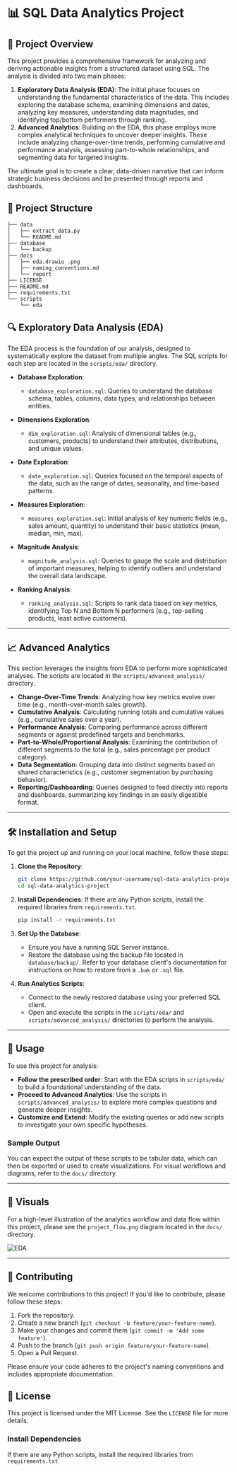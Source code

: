 # 📊 SQL Data Analytics Project

## 🚀 Project Overview

This project provides a comprehensive framework for analyzing and deriving actionable insights from a structured dataset using SQL. The analysis is divided into two main phases:

1.  **Exploratory Data Analysis (EDA)**: The initial phase focuses on understanding the fundamental characteristics of the data. This includes exploring the database schema, examining dimensions and dates, analyzing key measures, understanding data magnitudes, and identifying top/bottom performers through ranking.
2.  **Advanced Analytics**: Building on the EDA, this phase employs more complex analytical techniques to uncover deeper insights. These include analyzing change-over-time trends, performing cumulative and performance analysis, assessing part-to-whole relationships, and segmenting data for targeted insights.

The ultimate goal is to create a clear, data-driven narrative that can inform strategic business decisions and be presented through reports and dashboards.

## 📁 Project Structure

```.
├── data
│   ├── extract_data.py
│   └── README.md
├── database
│   └── backup
├── docs
│   ├── eda.drawio .png
│   ├── naming_conventions.md
│   └── report
├── LICENSE
├── README.md
├── requirements.txt
└── scripts
    └── eda
```

## 🔍 Exploratory Data Analysis (EDA)

The EDA process is the foundation of our analysis, designed to systematically explore the dataset from multiple angles. The SQL scripts for each step are located in the `scripts/eda/` directory.

-   **Database Exploration**:
    -   `database_exploration.sql`: Queries to understand the database schema, tables, columns, data types, and relationships between entities.

-   **Dimensions Exploration**:
    -   `dim_exploration.sql`: Analysis of dimensional tables (e.g., customers, products) to understand their attributes, distributions, and unique values.

-   **Date Exploration**:
    -   `date_exploration.sql`: Queries focused on the temporal aspects of the data, such as the range of dates, seasonality, and time-based patterns.

-   **Measures Exploration**:
    -   `measures_exploration.sql`: Initial analysis of key numeric fields (e.g., sales amount, quantity) to understand their basic statistics (mean, median, min, max).

-   **Magnitude Analysis**:
    -   `magnitude_analysis.sql`: Queries to gauge the scale and distribution of important measures, helping to identify outliers and understand the overall data landscape.

-   **Ranking Analysis**:
    -   `ranking_analysis.sql`: Scripts to rank data based on key metrics, identifying Top N and Bottom N performers (e.g., top-selling products, least active customers).

---

## 📈 Advanced Analytics

This section leverages the insights from EDA to perform more sophisticated analyses. The scripts are located in the `scripts/advanced_analysis/` directory.

-   **Change-Over-Time Trends**: Analyzing how key metrics evolve over time (e.g., month-over-month sales growth).
-   **Cumulative Analysis**: Calculating running totals and cumulative values (e.g., cumulative sales over a year).
-   **Performance Analysis**: Comparing performance across different segments or against predefined targets and benchmarks.
-   **Part-to-Whole/Proportional Analysis**: Examining the contribution of different segments to the total (e.g., sales percentage per product category).
-   **Data Segmentation**: Grouping data into distinct segments based on shared characteristics (e.g., customer segmentation by purchasing behavior).
-   **Reporting/Dashboarding**: Queries designed to feed directly into reports and dashboards, summarizing key findings in an easily digestible format.

---

## 🛠️ Installation and Setup

To get the project up and running on your local machine, follow these steps:

1.  **Clone the Repository**:
    ```bash
    git clone https://github.com/your-username/sql-data-analytics-project.git
    cd sql-data-analytics-project
    ```

2.  **Install Dependencies**:
    If there are any Python scripts, install the required libraries from `requirements.txt`.
    ```bash
    pip install -r requirements.txt
    ```

3.  **Set Up the Database**:
    -   Ensure you have a running SQL Server instance.
    -   Restore the database using the backup file located in `database/backup/`. Refer to your database client's documentation for instructions on how to restore from a `.bak` or `.sql` file.

4.  **Run Analytics Scripts**:
    -   Connect to the newly restored database using your preferred SQL client.
    -   Open and execute the scripts in the `scripts/eda/` and `scripts/advanced_analysis/` directories to perform the analysis.

---

## 🚀 Usage

To use this project for analysis:

-   **Follow the prescribed order**: Start with the EDA scripts in `scripts/eda/` to build a foundational understanding of the data.
-   **Proceed to Advanced Analytics**: Use the scripts in `scripts/advanced_analysis/` to explore more complex questions and generate deeper insights.
-   **Customize and Extend**: Modify the existing queries or add new scripts to investigate your own specific hypotheses.

### Sample Output

You can expect the output of these scripts to be tabular data, which can then be exported or used to create visualizations. For visual workflows and diagrams, refer to the `docs/` directory.

---

## 🎨 Visuals

For a high-level illustration of the analytics workflow and data flow within this project, please see the `project_flow.png` diagram located in the `docs/` directory.

![EDA](docs/eda_drawio.png)

---

## 🙌 Contributing

We welcome contributions to this project! If you'd like to contribute, please follow these steps:

1.  Fork the repository.
2.  Create a new branch (`git checkout -b feature/your-feature-name`).
3.  Make your changes and commit them (`git commit -m 'Add some feature'`).
4.  Push to the branch (`git push origin feature/your-feature-name`).
5.  Open a Pull Request.

Please ensure your code adheres to the project's naming conventions and includes appropriate documentation.

## 📜 License

This project is licensed under the MIT License. See the `LICENSE` file for more details.

### Install Dependencies

If there are any Python scripts, install the required libraries from `requirements.txt`
